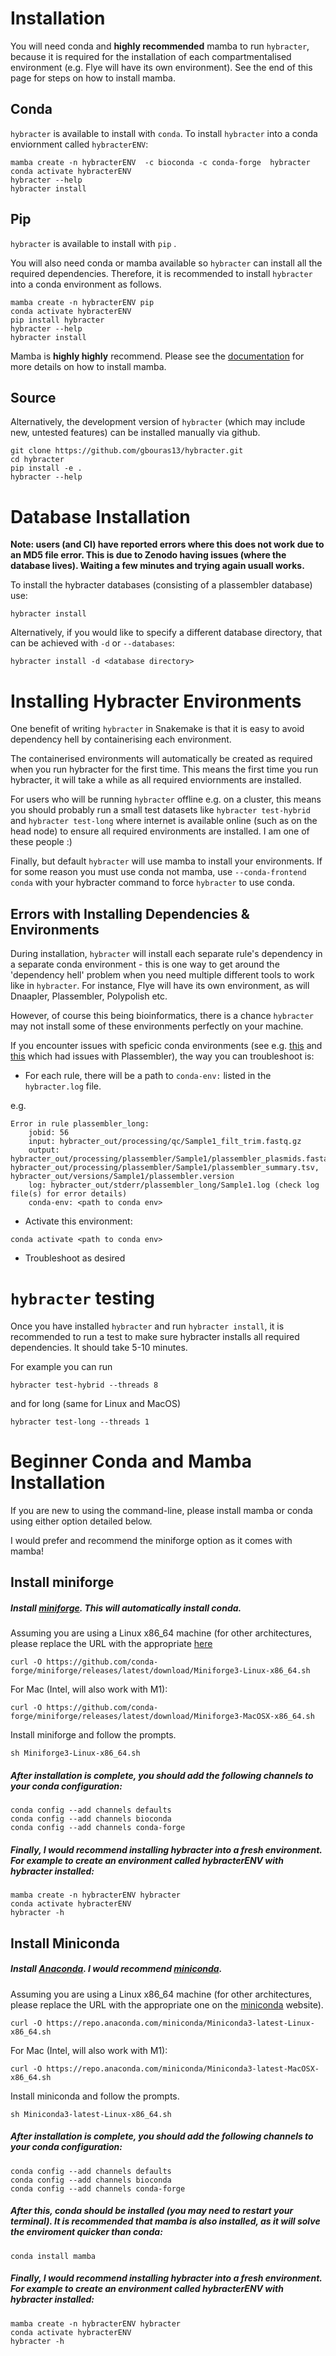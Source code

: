 # Installation

You will need conda and **highly recommended** mamba to run `hybracter`, because it is required for the installation of each compartmentalised environment (e.g. Flye will have its own environment). See the end of this page for steps on how to install mamba.

## Conda

`hybracter` is available to install with `conda`. To install `hybracter` into a conda enviornment called `hybracterENV`:

```
mamba create -n hybracterENV  -c bioconda -c conda-forge  hybracter
conda activate hybracterENV
hybracter --help
hybracter install
```

## Pip

`hybracter` is available to install with `pip` . 

You will also need conda or mamba available so `hybracter` can install all the required dependencies. Therefore, it is recommended to install `hybracter` into a conda environment as follows.


```
mamba create -n hybracterENV pip
conda activate hybracterENV
pip install hybracter
hybracter --help
hybracter install
```

Mamba is **highly highly** recommend. Please see the [documentation](https://hybracter.readthedocs.io/en/latest/install/) for more details on how to install mamba.

## Source

Alternatively, the development version of `hybracter` (which may include new, untested features) can be installed manually via github. 

```
git clone https://github.com/gbouras13/hybracter.git
cd hybracter
pip install -e .
hybracter --help
```

# Database Installation

**Note: users (and CI) have reported errors where this does not work due to an MD5 file error. This is due to Zenodo having issues (where the database lives). Waiting a few minutes and trying again usuall works.**

To install the hybracter databases (consisting of a plassembler database) use:

```
hybracter install
```

Alternatively, if you would like to specify a different database directory, that can be achieved with `-d` or `--databases`:

```
hybracter install -d <database directory>
```

# Installing Hybracter Environments

One benefit of writing `hybracter` in Snakemake is that it is easy to avoid dependency hell by containerising each environment. 

The containerised environments will automatically be created as required when you run hybracter for the first time. This means the first time you run hybracter, it will take a while as all required enviornments are installed.

For users who will be running `hybracter` offline e.g. on a cluster, this means you should probably run a small test datasets like `hybracter test-hybrid` and `hybracter test-long` where internet is available online (such as on the head node) to ensure all required environments are installed. I am one of these people :)

Finally, but default `hybracter` will use mamba to install your environments. If for some reason you must use conda not mamba, use `--conda-frontend conda` with your hybracter command to force `hybracter` to use conda. 

## Errors with Installing Dependencies & Environments

During installation, `hybracter` will install each separate rule's dependency in a separate conda environment - this is one way to get around the 'dependency hell' problem when you need multiple different tools to work like in `hybracter`. For instance, Flye will have its own environment, as will Dnaapler, Plassembler, Polypolish etc.

However, of course this being bioinformatics, there is a chance `hybracter` may not install some of these environments perfectly on your machine.

If you encounter issues with speficic conda environments (see e.g. [this](https://github.com/gbouras13/hybracter/issues/44) and [this](https://github.com/gbouras13/hybracter/issues/45) which had issues with Plassembler), the way you can troubleshoot is:

* For each rule, there will be a path to `conda-env:` listed in the `hybracter.log` file.

e.g.

```
Error in rule plassembler_long:
    jobid: 56
    input: hybracter_out/processing/qc/Sample1_filt_trim.fastq.gz
    output: hybracter_out/processing/plassembler/Sample1/plassembler_plasmids.fasta, hybracter_out/processing/plassembler/Sample1/plassembler_summary.tsv, hybracter_out/versions/Sample1/plassembler.version
    log: hybracter_out/stderr/plassembler_long/Sample1.log (check log file(s) for error details)
    conda-env: <path to conda env>
```

* Activate this environment:

`conda activate <path to conda env>`

* Troubleshoot as desired


# `hybracter` testing

Once you have installed `hybracter` and run `hybracter install`, it is recommended to run a test to make sure hybracter installs all required dependencies. It should take 5-10 minutes.

For example you can run

```
hybracter test-hybrid --threads 8
```

and for long (same for Linux and MacOS)

```
hybracter test-long --threads 1
```

# Beginner Conda and Mamba Installation

If you are new to using the command-line, please install mamba or conda using either option detailed below.

I would prefer and recommend the miniforge option as it comes with mamba!

##  Install miniforge

##### Install [miniforge](https://github.com/conda-forge/miniforge). This will automatically install conda.

Assuming you are using a Linux x86_64 machine (for other architectures, please replace the URL with the appropriate [here](https://github.com/conda-forge/miniforge)

`curl -O https://github.com/conda-forge/miniforge/releases/latest/download/Miniforge3-Linux-x86_64.sh`

For Mac (Intel, will also work with M1):

`curl -O https://github.com/conda-forge/miniforge/releases/latest/download/Miniforge3-MacOSX-x86_64.sh`

Install miniforge and follow the prompts.

`sh Miniforge3-Linux-x86_64.sh`


##### After installation is complete, you should add the following channels to your conda configuration:

```
conda config --add channels defaults
conda config --add channels bioconda
conda config --add channels conda-forge
```

##### Finally, I would recommend installing hybracter into a fresh environment. For example to create an environment called hybracterENV with hybracter installed:

```
mamba create -n hybracterENV hybracter
conda activate hybracterENV
hybracter -h
```

## Install Miniconda

##### Install [Anaconda](https://www.anaconda.com/products/distribution). I would recommend [miniconda](https://docs.conda.io/en/latest/miniconda.html).

Assuming you are using a Linux x86_64 machine (for other architectures, please replace the URL with the appropriate one on the [miniconda](https://docs.conda.io/en/latest/miniconda.html) website).

`curl -O https://repo.anaconda.com/miniconda/Miniconda3-latest-Linux-x86_64.sh`

For Mac (Intel, will also work with M1):

`curl -O https://repo.anaconda.com/miniconda/Miniconda3-latest-MacOSX-x86_64.sh`

Install miniconda and follow the prompts.

`sh Miniconda3-latest-Linux-x86_64.sh`


##### After installation is complete, you should add the following channels to your conda configuration:

```
conda config --add channels defaults
conda config --add channels bioconda
conda config --add channels conda-forge
```

##### After this, conda should be installed (you may need to restart your terminal). It is recommended that mamba is also installed, as it will solve the enviroment quicker than conda:

```
conda install mamba
```

##### Finally, I would recommend installing hybracter into a fresh environment. For example to create an environment called hybracterENV with hybracter installed:

```
mamba create -n hybracterENV hybracter
conda activate hybracterENV
hybracter -h
```
